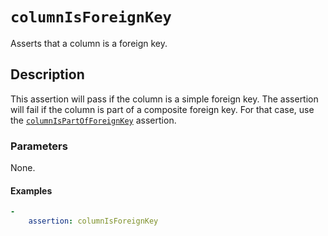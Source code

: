 # `columnIsForeignKey`

Asserts that a column is a foreign key.

## Description

This assertion will pass if the column is a simple foreign key. The assertion
will fail if the column is part of a composite foreign key. For that case, use
the [`columnIsPartOfForeignKey`](ColumnIsPartOfForeignKey.md) assertion.

### Parameters

None.

#### Examples

```yaml
-
    assertion: columnIsForeignKey
```

